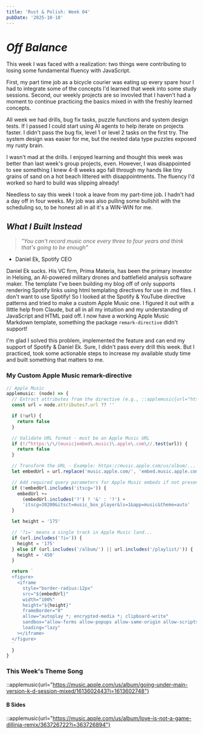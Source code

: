 ```yaml
---
title: 'Rust & Polish: Week 04'
pubDate: '2025-10-18'
---
```


# _Off Balance_

This week I was faced with a realization: two things were contributing to losing
some fundamental fluency with JavaScript.

First, my part time job as a bicycle courier was eating up every spare hour I had
to integrate some of the concepts I'd learned that week into some study sessions.
Second, our weekly projects are so invovled that I haven't had a moment to continue
practicing the basics mixed in with the freshly learned concepts.

All week we had drills, bug fix tasks, puzzle functions and system design tests.
If I passed I could start using AI agents to help iterate on projects faster.
I didn't pass the bug fix, level 1 or level 2 tasks on the first try.
The system design was easier for me, but the nested data type puzzles exposed my
rusty brain.

I wasn't mad at the drills. I enjoyed learning and thought this week was better
than last week's group projects, even. However, I was disappointed to see something
I knew 4-8 weeks ago fall through my hands like tiny grains of sand on a hot beach
littered with disappointments. The fluency I'd worked so hard to build was slipping
already!

Needless to say this week I took a leave from my part-time job. I hadn't had a day
off in four weeks.
My job was also pulling some bullshit with the scheduling so, to be honest
all in all it's a WIN-WIN for me.

## _What I Built Instead_

> _"You can't record music once every three to four years and think that's going to be enough"_
- Daniel Ek, Spotify CEO

Daniel Ek sucks. His VC firm, Prima Materia, has been the primary investor in Helsing,
an AI-powered military drones and battlefield analysis software maker. The template
I've been building my blog off of only supports rendering Spotify links using html
templating directives for use in .md files. I don't want to use Spotify!
So I looked at the Spotify & YouTube directive patterns and tried to make a custom
Apple Music one. I figured it out with a llittle help from Claude, but all in all my
intuition and my understanding of JavaScript and HTML paid off. I now have a working
Apple Music Markdown template, something the package `remark-directive` didn't support!

I'm glad I solved this problem, implemented the feature and can end my support of
Spotify & Daniel Ek. Sure, I didn't pass every drill this week. But I practiced,
took some actionable steps to increase my available study time and built something
that matters to me.

### My Custom Apple Music remark-directive
```jsx
// Apple Music
applemusic: (node) => {
  // Extract attributes from the directive (e.g., ::applemusic{url="https://..."})
  const url = node.attributes?.url ?? ''

  if (!url) {
    return false
  }

  // Validate URL format - must be an Apple Music URL
  if (!/^https:\/\/(music|embed\.music)\.apple\.com\//.test(url)) {
    return false
  }

  // Transform the URL - Example: https://music.apple.com/us/album/... → https://embed.music.apple.com/us/album/...
  let embedUrl = url.replace('music.apple.com/', 'embed.music.apple.com/')

  // Add required query parameters for Apple Music embeds if not present
  if (!embedUrl.includes('itscg=')) {
    embedUrl +=
      (embedUrl.includes('?') ? '&' : '?') +
      'itscg=30200&itsct=music_box_player&ls=1&app=music&theme=auto'
  }

  let height = '175'

  // '?i=' means a single track in Apple Music land...
  if (url.includes('?i=')) {
    height = '175'
  } else if (url.includes('/album/') || url.includes('/playlist/')) {
    height = '450'
  }

  return `
  <figure>
    <iframe
      style="border-radius:12px"
      src="${embedUrl}"
      width="100%"
      height="${height}"
      frameBorder="0"
      allow="autoplay *; encrypted-media *; clipboard-write"
      sandbox="allow-forms allow-popups allow-same-origin allow-scripts allow-top-navigation-by-user-activation"
      loading="lazy"
    ></iframe>
  </figure>
  `
  }
}
```

### This Week's Theme Song

::applemusic{url="https://music.apple.com/us/album/going-under-main-version-k-d-session-mixed/1613602443?i=1613602748"}

#### B Sides

::applemusic{url="https://music.apple.com/us/album/love-is-not-a-game-dillinja-remix/363726722?i=363726894"}
